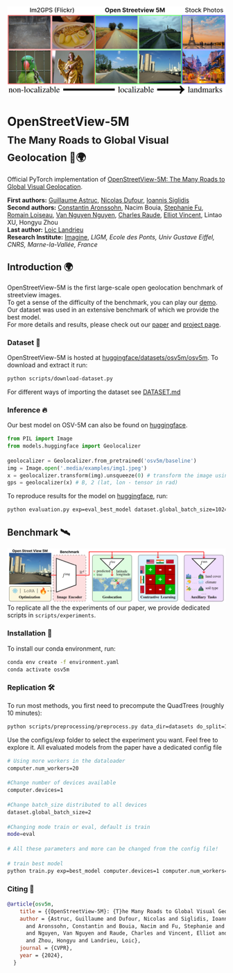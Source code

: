 ![teaser.png](./.media/teaser.png)
# OpenStreetView-5M <br><sub>The Many Roads to Global Visual Geolocation 📍🌍</sub>

Official PyTorch implementation of [OpenStreetView-5M: The Many Roads to Global Visual Geolocation](https://imagine.enpc.fr/~ioannis.siglidis/osv5m/).  

**First authors:** [Guillaume Astruc](https://gastruc.github.io/), [Nicolas Dufour](https://nicolas-dufour.github.io/), [Ioannis Siglidis](https://imagine.enpc.fr/~siglidii/)  
**Second authors:** [Constantin Aronssohn](), Nacim Bouia, [Stephanie Fu](https://stephanie-fu.github.io/), [Romain Loiseau](https://romainloiseau.fr/), [Van Nguyen Nguyen](https://nv-nguyen.github.io/), [Charles Raude](https://imagine.enpc.fr/~raudec/), [Elliot Vincent](https://imagine.enpc.fr/~vincente/), Lintao XU, Hongyu Zhou  
**Last author:** [Loic Landrieu](https://loiclandrieu.com/)  
**Research Institute:** [Imagine](https://imagine.enpc.fr/), _LIGM, Ecole des Ponts, Univ Gustave Eiffel, CNRS, Marne-la-Vallée, France_  

## Introduction 🌍
OpenStreetView-5M is the first large-scale open geolocation benchmark of streetview images.  
To get a sense of the difficulty of the benchmark, you can play our [demo](https://huggingface.co/spaces/osv5m/plonk).  
Our dataset was used in an extensive benchmark of which we provide the best model.  
For more details and results, please check out our [paper](arxiv) and [project page](https://imagine.enpc.fr/~ioannis.siglidis/osv5m/).  

### Dataset 💾
OpenStreetView-5M is hosted at [huggingface/datasets/osv5m/osv5m](https://huggingface.co/datasets/osv5m/osv5m). To download and extract it run:
```bash
python scripts/download-dataset.py
``` 
For different ways of importing the dataset see [DATASET.md](DATASET.md) 

### Inference 🔥
Our best model on OSV-5M can also be found on [huggingface](https://huggingface.co/osv5m/baseline).  

```python
from PIL import Image
from models.huggingface import Geolocalizer

geolocalizer = Geolocalizer.from_pretrained('osv5m/baseline')
img = Image.open('.media/examples/img1.jpeg')
x = geolocalizer.transform(img).unsqueeze(0) # transform the image using our dedicated transformer
gps = geolocalizer(x) # B, 2 (lat, lon - tensor in rad)
```

To reproduce results for the model on [huggingface](https://huggingface.co/osv5m/baseline), run:

```bash
python evaluation.py exp=eval_best_model dataset.global_batch_size=1024
```

## Benchmark 🛰️
![benchmark.png](./.media/benchmark.png)
To replicate all the the experiments of our paper, we provide dedicated scripts in `scripts/experiments`.

### Installation 🌱
To install our conda environment, run:

```bash
conda env create -f environment.yaml
conda activate osv5m
```

### Replication 🛠️

To run most methods, you first need to precompute the QuadTrees (roughly 10 minutes):

```bash
python scripts/preprocessing/preprocess.py data_dir=datasets do_split=1000 #You will need to run this code with other splitting/depth arguments if you want to use different quadtree arguments
```

Use the configs/exp folder to select the experiment you want. Feel free to explore it. All evaluated models from the paper have a dedicated config file

```bash
# Using more workers in the dataloader
computer.num_workers=20

#Change number of devices available
computer.devices=1

#Change batch_size distributed to all devices
dataset.global_batch_size=2

#Changing mode train or eval, default is train
mode=eval

# All these parameters and more can be changed from the config file!

# train best model
python train.py exp=best_model computer.devices=1 computer.num_workers=16 dataset.global_batch_size=2
``` 

### Citing 💫

```bibtex
@article{osv5m,
    title = {{OpenStreetView-5M}: {T}he Many Roads to Global Visual Geolocation},
    author = {Astruc, Guillaume and Dufour, Nicolas and Siglidis, Ioannis
      and Aronssohn, Constantin and Bouia, Nacim and Fu, Stephanie and Loiseau, Romain
      and Nguyen, Van Nguyen and Raude, Charles and Vincent, Elliot and Xu, Lintao
      and Zhou, Hongyu and Landrieu, Loic},
    journal = {CVPR},
    year = {2024},
  }
```
